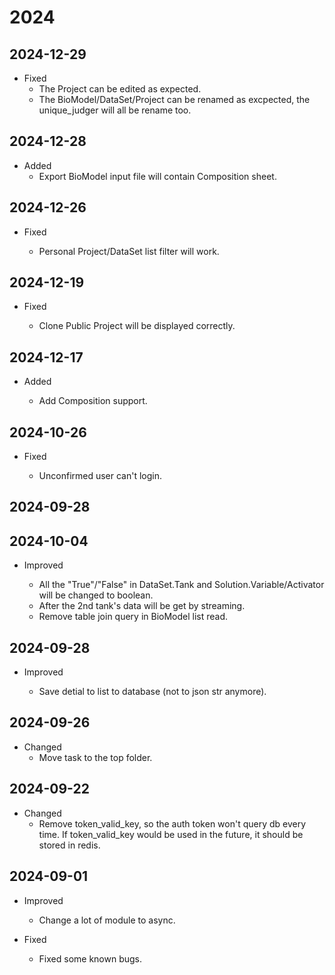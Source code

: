 # 2024

<!-- # TODO
- plot inflow target and component
- table data request become section
- infinitie loading table data
- Finished the Uncertainty/Estimation plotting
- Private version can be shared
- Add task to simpo
- 延时获取 detail
-  -->

## 2024-12-29

- Fixed
  - The Project can be edited as expected.
  - The BioModel/DataSet/Project can be renamed as excpected, the unique_judger will all be rename too.

## 2024-12-28

- Added
  - Export BioModel input file will contain Composition sheet.

## 2024-12-26

- Fixed

  - Personal Project/DataSet list filter will work.

## 2024-12-19

- Fixed

  - Clone Public Project will be displayed correctly.

## 2024-12-17

- Added

  - Add Composition support.

## 2024-10-26

- Fixed

  - Unconfirmed user can't login.

## 2024-09-28

## 2024-10-04

- Improved

  - All the "True"/"False" in DataSet.Tank and Solution.Variable/Activator will be changed to boolean.
  - After the 2nd tank's data will be get by streaming.
  - Remove table join query in BioModel list read.

## 2024-09-28

- Improved

  - Save detial to list to database (not to json str anymore).

## 2024-09-26

- Changed
  - Move task to the top folder.

## 2024-09-22

- Changed
  - Remove token_valid_key, so the auth token won't query db every time. If token_valid_key would be used in the future, it should be stored in redis.

## 2024-09-01

- Improved

  - Change a lot of module to async.

- Fixed
  - Fixed some known bugs.

